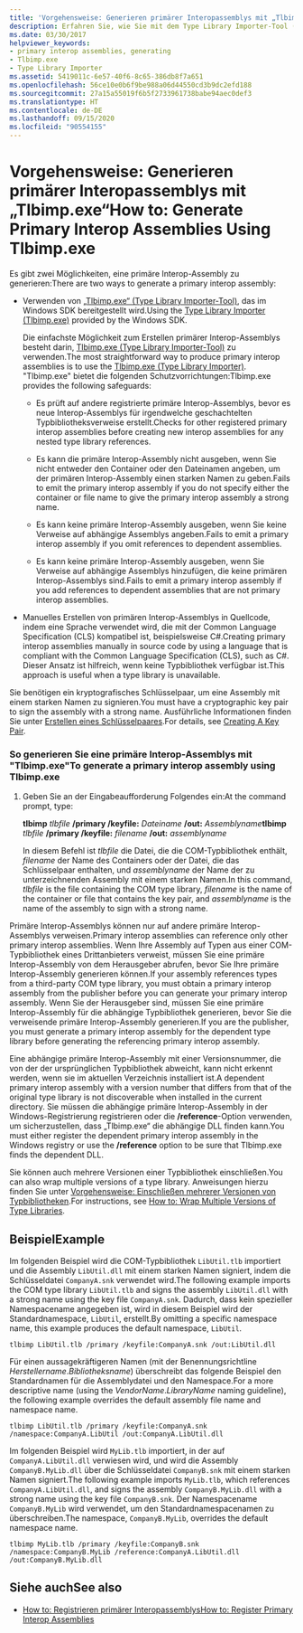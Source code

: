 ```yaml
---
title: 'Vorgehensweise: Generieren primärer Interopassemblys mit „Tlbimp.exe“'
description: Erfahren Sie, wie Sie mit dem Type Library Importer-Tool (Tlbimp.exe), das vom Windows SDK bereitgestellt wird, primäre Interopassemblys generieren.
ms.date: 03/30/2017
helpviewer_keywords:
- primary interop assemblies, generating
- Tlbimp.exe
- Type Library Importer
ms.assetid: 5419011c-6e57-40f6-8c65-386db8f7a651
ms.openlocfilehash: 56ce10e0b6f9be988a06d44550cd3b9dc2efd188
ms.sourcegitcommit: 27a15a55019f6b5f2733961738babe94aec0def3
ms.translationtype: HT
ms.contentlocale: de-DE
ms.lasthandoff: 09/15/2020
ms.locfileid: "90554155"
---
```

# <a name="how-to-generate-primary-interop-assemblies-using-tlbimpexe"></a><span data-ttu-id="8e037-103">Vorgehensweise: Generieren primärer Interopassemblys mit „Tlbimp.exe“</span><span class="sxs-lookup"><span data-stu-id="8e037-103">How to: Generate Primary Interop Assemblies Using Tlbimp.exe</span></span>

<span data-ttu-id="8e037-104">Es gibt zwei Möglichkeiten, eine primäre Interop-Assembly zu generieren:</span><span class="sxs-lookup"><span data-stu-id="8e037-104">There are two ways to generate a primary interop assembly:</span></span>

- <span data-ttu-id="8e037-105">Verwenden von [„Tlbimp.exe“ (Type Library Importer-Tool)](../tools/tlbimp-exe-type-library-importer.md), das im Windows SDK bereitgestellt wird.</span><span class="sxs-lookup"><span data-stu-id="8e037-105">Using the [Type Library Importer (Tlbimp.exe)](../tools/tlbimp-exe-type-library-importer.md) provided by the Windows SDK.</span></span>

  <span data-ttu-id="8e037-106">Die einfachste Möglichkeit zum Erstellen primärer Interop-Assemblys besteht darin, [Tlbimp.exe (Type Library Importer-Tool)](../tools/tlbimp-exe-type-library-importer.md) zu verwenden.</span><span class="sxs-lookup"><span data-stu-id="8e037-106">The most straightforward way to produce primary interop assemblies is to use the [Tlbimp.exe (Type Library Importer)](../tools/tlbimp-exe-type-library-importer.md).</span></span> <span data-ttu-id="8e037-107">"Tlbimp.exe" bietet die folgenden Schutzvorrichtungen:</span><span class="sxs-lookup"><span data-stu-id="8e037-107">Tlbimp.exe provides the following safeguards:</span></span>

  - <span data-ttu-id="8e037-108">Es prüft auf andere registrierte primäre Interop-Assemblys, bevor es neue Interop-Assemblys für irgendwelche geschachtelten Typbibliotheksverweise erstellt.</span><span class="sxs-lookup"><span data-stu-id="8e037-108">Checks for other registered primary interop assemblies before creating new interop assemblies for any nested type library references.</span></span>

  - <span data-ttu-id="8e037-109">Es kann die primäre Interop-Assembly nicht ausgeben, wenn Sie nicht entweder den Container oder den Dateinamen angeben, um der primären Interop-Assembly einen starken Namen zu geben.</span><span class="sxs-lookup"><span data-stu-id="8e037-109">Fails to emit the primary interop assembly if you do not specify either the container or file name to give the primary interop assembly a strong name.</span></span>

  - <span data-ttu-id="8e037-110">Es kann keine primäre Interop-Assembly ausgeben, wenn Sie keine Verweise auf abhängige Assemblys angeben.</span><span class="sxs-lookup"><span data-stu-id="8e037-110">Fails to emit a primary interop assembly if you omit references to dependent assemblies.</span></span>

  - <span data-ttu-id="8e037-111">Es kann keine primäre Interop-Assembly ausgeben, wenn Sie Verweise auf abhängige Assemblys hinzufügen, die keine primären Interop-Assemblys sind.</span><span class="sxs-lookup"><span data-stu-id="8e037-111">Fails to emit a primary interop assembly if you add references to dependent assemblies that are not primary interop assemblies.</span></span>

- <span data-ttu-id="8e037-112">Manuelles Erstellen von primären Interop-Assemblys in Quellcode, indem eine Sprache verwendet wird, die mit der Common Language Specification (CLS) kompatibel ist, beispielsweise C#.</span><span class="sxs-lookup"><span data-stu-id="8e037-112">Creating primary interop assemblies manually in source code by using a language that is compliant with the Common Language Specification (CLS), such as C#.</span></span> <span data-ttu-id="8e037-113">Dieser Ansatz ist hilfreich, wenn keine Typbibliothek verfügbar ist.</span><span class="sxs-lookup"><span data-stu-id="8e037-113">This approach is useful when a type library is unavailable.</span></span>

<span data-ttu-id="8e037-114">Sie benötigen ein kryptografisches Schlüsselpaar, um eine Assembly mit einem starken Namen zu signieren.</span><span class="sxs-lookup"><span data-stu-id="8e037-114">You must have a cryptographic key pair to sign the assembly with a strong name.</span></span> <span data-ttu-id="8e037-115">Ausführliche Informationen finden Sie unter [Erstellen eines Schlüsselpaares](../../standard/assembly/create-public-private-key-pair.md).</span><span class="sxs-lookup"><span data-stu-id="8e037-115">For details, see [Creating A Key Pair](../../standard/assembly/create-public-private-key-pair.md).</span></span>

### <a name="to-generate-a-primary-interop-assembly-using-tlbimpexe"></a><span data-ttu-id="8e037-116">So generieren Sie eine primäre Interop-Assemblys mit "Tlbimp.exe"</span><span class="sxs-lookup"><span data-stu-id="8e037-116">To generate a primary interop assembly using Tlbimp.exe</span></span>

1. <span data-ttu-id="8e037-117">Geben Sie an der Eingabeaufforderung Folgendes ein:</span><span class="sxs-lookup"><span data-stu-id="8e037-117">At the command prompt, type:</span></span>

    <span data-ttu-id="8e037-118">**tlbimp** *tlbfile*  **/primary /keyfile:** *Dateiname* **/out:** *Assemblyname*</span><span class="sxs-lookup"><span data-stu-id="8e037-118">**tlbimp** *tlbfile*  **/primary /keyfile:** *filename* **/out:** *assemblyname*</span></span>

    <span data-ttu-id="8e037-119">In diesem Befehl ist *tlbfile* die Datei, die die COM-Typbibliothek enthält, *filename* der Name des Containers oder der Datei, die das Schlüsselpaar enthalten, und *assemblyname* der Name der zu unterzeichnenden Assembly mit einem starken Namen.</span><span class="sxs-lookup"><span data-stu-id="8e037-119">In this command, *tlbfile* is the file containing the COM type library, *filename* is the name of the container or file that contains the key pair, and *assemblyname* is the name of the assembly to sign with a strong name.</span></span>

<span data-ttu-id="8e037-120">Primäre Interop-Assemblys können nur auf andere primäre Interop-Assemblys verweisen.</span><span class="sxs-lookup"><span data-stu-id="8e037-120">Primary interop assemblies can reference only other primary interop assemblies.</span></span> <span data-ttu-id="8e037-121">Wenn Ihre Assembly auf Typen aus einer COM-Typbibliothek eines Drittanbieters verweist, müssen Sie eine primäre Interop-Assembly von dem Herausgeber abrufen, bevor Sie Ihre primäre Interop-Assembly generieren können.</span><span class="sxs-lookup"><span data-stu-id="8e037-121">If your assembly references types from a third-party COM type library, you must obtain a primary interop assembly from the publisher before you can generate your primary interop assembly.</span></span> <span data-ttu-id="8e037-122">Wenn Sie der Herausgeber sind, müssen Sie eine primäre Interop-Assembly für die abhängige Typbibliothek generieren, bevor Sie die verweisende primäre Interop-Assembly generieren.</span><span class="sxs-lookup"><span data-stu-id="8e037-122">If you are the publisher, you must generate a primary interop assembly for the dependent type library before generating the referencing primary interop assembly.</span></span>

<span data-ttu-id="8e037-123">Eine abhängige primäre Interop-Assembly mit einer Versionsnummer, die von der der ursprünglichen Typbibliothek abweicht, kann nicht erkennt werden, wenn sie im aktuellen Verzeichnis installiert ist.</span><span class="sxs-lookup"><span data-stu-id="8e037-123">A dependent primary interop assembly with a version number that differs from that of the original type library is not discoverable when installed in the current directory.</span></span> <span data-ttu-id="8e037-124">Sie müssen die abhängige primäre Interop-Assembly in der Windows-Registrierung registrieren oder die **/reference**-Option verwenden, um sicherzustellen, dass „Tlbimp.exe“ die abhängige DLL finden kann.</span><span class="sxs-lookup"><span data-stu-id="8e037-124">You must either register the dependent primary interop assembly in the Windows registry or use the **/reference** option to be sure that Tlbimp.exe finds the dependent DLL.</span></span>

<span data-ttu-id="8e037-125">Sie können auch mehrere Versionen einer Typbibliothek einschließen.</span><span class="sxs-lookup"><span data-stu-id="8e037-125">You can also wrap multiple versions of a type library.</span></span> <span data-ttu-id="8e037-126">Anweisungen hierzu finden Sie unter [Vorgehensweise: Einschließen mehrerer Versionen von Typbibliotheken](/previous-versions/dotnet/netframework-4.0/1565h6hc(v=vs.100)).</span><span class="sxs-lookup"><span data-stu-id="8e037-126">For instructions, see [How to: Wrap Multiple Versions of Type Libraries](/previous-versions/dotnet/netframework-4.0/1565h6hc(v=vs.100)).</span></span>

## <a name="example"></a><span data-ttu-id="8e037-127">Beispiel</span><span class="sxs-lookup"><span data-stu-id="8e037-127">Example</span></span>

<span data-ttu-id="8e037-128">Im folgenden Beispiel wird die COM-Typbibliothek `LibUtil.tlb` importiert und die Assembly `LibUtil.dll` mit einem starken Namen signiert, indem die Schlüsseldatei `CompanyA.snk` verwendet wird.</span><span class="sxs-lookup"><span data-stu-id="8e037-128">The following example imports the COM type library `LibUtil.tlb` and signs the assembly `LibUtil.dll` with a strong name using the key file `CompanyA.snk`.</span></span> <span data-ttu-id="8e037-129">Dadurch, dass kein spezieller Namespacename angegeben ist, wird in diesem Beispiel wird der Standardnamespace, `LibUtil`, erstellt.</span><span class="sxs-lookup"><span data-stu-id="8e037-129">By omitting a specific namespace name, this example produces the default namespace, `LibUtil`.</span></span>

```console
tlbimp LibUtil.tlb /primary /keyfile:CompanyA.snk /out:LibUtil.dll
```

<span data-ttu-id="8e037-130">Für einen aussagekräftigeren Namen (mit der Benennungsrichtline *Herstellername*.*Bibliotheksname*) überschreibt das folgende Beispiel den Standardnamen für die Assemblydatei und den Namespace.</span><span class="sxs-lookup"><span data-stu-id="8e037-130">For a more descriptive name (using the *VendorName*.*LibraryName* naming guideline), the following example overrides the default assembly file name and namespace name.</span></span>

```console
tlbimp LibUtil.tlb /primary /keyfile:CompanyA.snk /namespace:CompanyA.LibUtil /out:CompanyA.LibUtil.dll
```

<span data-ttu-id="8e037-131">Im folgenden Beispiel wird `MyLib.tlb` importiert, in der auf `CompanyA.LibUtil.dll` verwiesen wird, und wird die Assembly `CompanyB.MyLib.dll` über die Schlüsseldatei `CompanyB.snk` mit einem starken Namen signiert.</span><span class="sxs-lookup"><span data-stu-id="8e037-131">The following example imports `MyLib.tlb`, which references `CompanyA.LibUtil.dll`, and signs the assembly `CompanyB.MyLib.dll` with a strong name using the key file `CompanyB.snk`.</span></span> <span data-ttu-id="8e037-132">Der Namespacename `CompanyB.MyLib` wird verwendet, um den Standardnamespacenamen zu überschreiben.</span><span class="sxs-lookup"><span data-stu-id="8e037-132">The namespace, `CompanyB.MyLib`, overrides the default namespace name.</span></span>

```console
tlbimp MyLib.tlb /primary /keyfile:CompanyB.snk /namespace:CompanyB.MyLib /reference:CompanyA.LibUtil.dll /out:CompanyB.MyLib.dll
```

## <a name="see-also"></a><span data-ttu-id="8e037-133">Siehe auch</span><span class="sxs-lookup"><span data-stu-id="8e037-133">See also</span></span>

- [<span data-ttu-id="8e037-134">How to: Registrieren primärer Interopassemblys</span><span class="sxs-lookup"><span data-stu-id="8e037-134">How to: Register Primary Interop Assemblies</span></span>](how-to-register-primary-interop-assemblies.md)
